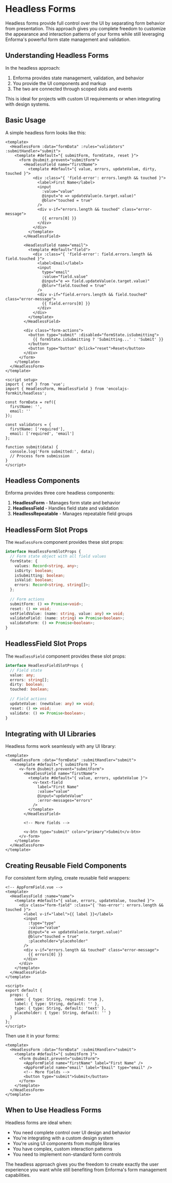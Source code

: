 # Headless Forms

Headless forms provide full control over the UI by separating form behavior from presentation. This approach gives you complete freedom to customize the appearance and interaction patterns of your forms while still leveraging Enforma's powerful form state management and validation.

## Understanding Headless Forms

In the headless approach:

1. Enforma provides state management, validation, and behavior
2. You provide the UI components and markup
3. The two are connected through scoped slots and events

This is ideal for projects with custom UI requirements or when integrating with design systems.

## Basic Usage

A simple headless form looks like this:

```vue
<template>
  <HeadlessForm :data="formData" :rules="validators" :submitHandler="submit">
    <template #default="{ submitForm, formState, reset }">
      <form @submit.prevent="submitForm">
        <HeadlessField name="firstName">
          <template #default="{ value, errors, updateValue, dirty, touched }">
            <div :class="{ 'field-error': errors.length && touched }">
              <label>First Name</label>
              <input
                :value="value"
                @input="e => updateValue(e.target.value)"
                @blur="touched = true"
              />
              <div v-if="errors.length && touched" class="error-message">
                {{ errors[0] }}
              </div>
            </div>
          </template>
        </HeadlessField>
        
        <HeadlessField name="email">
          <template #default="field">
            <div :class="{ 'field-error': field.errors.length && field.touched }">
              <label>Email</label>
              <input
                type="email"
                :value="field.value"
                @input="e => field.updateValue(e.target.value)"
                @blur="field.touched = true"
              />
              <div v-if="field.errors.length && field.touched" class="error-message">
                {{ field.errors[0] }}
              </div>
            </div>
          </template>
        </HeadlessField>
        
        <div class="form-actions">
          <button type="submit" :disabled="formState.isSubmitting">
            {{ formState.isSubmitting ? 'Submitting...' : 'Submit' }}
          </button>
          <button type="button" @click="reset">Reset</button>
        </div>
      </form>
    </template>
  </HeadlessForm>
</template>

<script setup>
import { ref } from 'vue';
import { HeadlessForm, HeadlessField } from 'encolajs-formkit/headless';

const formData = ref({
  firstName: '',
  email: ''
});

const validators = {
  firstName: ['required'],
  email: ['required', 'email']
};

function submit(data) {
  console.log('Form submitted:', data);
  // Process form submission
}
</script>
```

## Headless Components

Enforma provides three core headless components:

1. **HeadlessForm** - Manages form state and behavior
2. **HeadlessField** - Handles field state and validation
3. **HeadlessRepeatable** - Manages repeatable field groups

## HeadlessForm Slot Props

The `HeadlessForm` component provides these slot props:

```ts
interface HeadlessFormSlotProps {
  // Form state object with all field values
  formState: {
    values: Record<string, any>;
    isDirty: boolean;
    isSubmitting: boolean;
    isValid: boolean;
    errors: Record<string, string[]>;
  };
  
  // Form actions
  submitForm: () => Promise<void>;
  reset: () => void;
  setFieldValue: (name: string, value: any) => void;
  validateField: (name: string) => Promise<boolean>;
  validateForm: () => Promise<boolean>;
}
```

## HeadlessField Slot Props

The `HeadlessField` component provides these slot props:

```ts
interface HeadlessFieldSlotProps {
  // Field state
  value: any;
  errors: string[];
  dirty: boolean;
  touched: boolean;
  
  // Field actions
  updateValue: (newValue: any) => void;
  reset: () => void;
  validate: () => Promise<boolean>;
}
```

## Integrating with UI Libraries

Headless forms work seamlessly with any UI library:

```vue
<template>
  <HeadlessForm :data="formData" :submitHandler="submit">
    <template #default="{ submitForm }">
      <v-form @submit.prevent="submitForm">
        <HeadlessField name="firstName">
          <template #default="{ value, errors, updateValue }">
            <v-text-field
              label="First Name"
              :value="value"
              @input="updateValue"
              :error-messages="errors"
            />
          </template>
        </HeadlessField>
        
        <!-- More fields -->
        
        <v-btn type="submit" color="primary">Submit</v-btn>
      </v-form>
    </template>
  </HeadlessForm>
</template>
```

## Creating Reusable Field Components

For consistent form styling, create reusable field wrappers:

```vue
<!-- AppFormField.vue -->
<template>
  <HeadlessField :name="name">
    <template #default="{ value, errors, updateValue, touched }">
      <div class="form-field" :class="{ 'has-error': errors.length && touched }">
        <label v-if="label">{{ label }}</label>
        <input
          :type="type"
          :value="value"
          @input="e => updateValue(e.target.value)"
          @blur="touched = true"
          :placeholder="placeholder"
        />
        <div v-if="errors.length && touched" class="error-message">
          {{ errors[0] }}
        </div>
      </div>
    </template>
  </HeadlessField>
</template>

<script>
export default {
  props: {
    name: { type: String, required: true },
    label: { type: String, default: '' },
    type: { type: String, default: 'text' },
    placeholder: { type: String, default: '' }
  }
};
</script>
```

Then use it in your forms:

```vue
<template>
  <HeadlessForm :data="formData" :submitHandler="submit">
    <template #default="{ submitForm }">
      <form @submit.prevent="submitForm">
        <AppFormField name="firstName" label="First Name" />
        <AppFormField name="email" label="Email" type="email" />
        <!-- More fields -->
        <button type="submit">Submit</button>
      </form>
    </template>
  </HeadlessForm>
</template>
```

## When to Use Headless Forms

Headless forms are ideal when:

- You need complete control over UI design and behavior
- You're integrating with a custom design system
- You're using UI components from multiple libraries
- You have complex, custom interaction patterns
- You need to implement non-standard form controls

The headless approach gives you the freedom to create exactly the user experience you want while still benefiting from Enforma's form management capabilities.